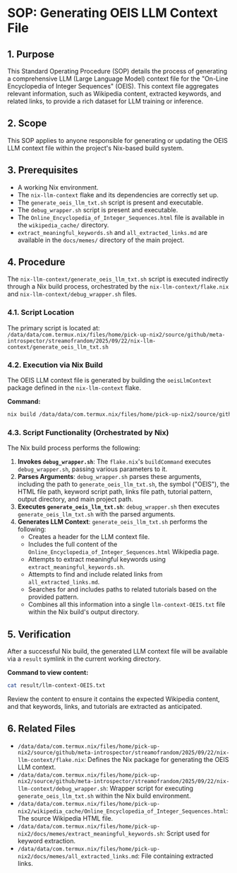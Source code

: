 # SOP: Generating OEIS LLM Context File

## 1. Purpose

This Standard Operating Procedure (SOP) details the process of generating a comprehensive LLM (Large Language Model) context file for the "On-Line Encyclopedia of Integer Sequences" (OEIS). This context file aggregates relevant information, such as Wikipedia content, extracted keywords, and related links, to provide a rich dataset for LLM training or inference.

## 2. Scope

This SOP applies to anyone responsible for generating or updating the OEIS LLM context file within the project's Nix-based build system.

## 3. Prerequisites

-   A working Nix environment.
-   The `nix-llm-context` flake and its dependencies are correctly set up.
-   The `generate_oeis_llm_txt.sh` script is present and executable.
-   The `debug_wrapper.sh` script is present and executable.
-   The `Online_Encyclopedia_of_Integer_Sequences.html` file is available in the `wikipedia_cache/` directory.
-   `extract_meaningful_keywords.sh` and `all_extracted_links.md` are available in the `docs/memes/` directory of the main project.

## 4. Procedure

The `nix-llm-context/generate_oeis_llm_txt.sh` script is executed indirectly through a Nix build process, orchestrated by the `nix-llm-context/flake.nix` and `nix-llm-context/debug_wrapper.sh` files.

### 4.1. Script Location

The primary script is located at: `/data/data/com.termux.nix/files/home/pick-up-nix2/source/github/meta-introspector/streamofrandom/2025/09/22/nix-llm-context/generate_oeis_llm_txt.sh`

### 4.2. Execution via Nix Build

The OEIS LLM context file is generated by building the `oeisLlmContext` package defined in the `nix-llm-context` flake.

**Command:**
```bash
nix build /data/data/com.termux.nix/files/home/pick-up-nix2/source/github/meta-introspector/streamofrandom/2025/09/22/nix-llm-context#oeisLlmContext
```

### 4.3. Script Functionality (Orchestrated by Nix)

The Nix build process performs the following:

1.  **Invokes `debug_wrapper.sh`**: The `flake.nix`'s `buildCommand` executes `debug_wrapper.sh`, passing various parameters to it.
2.  **Parses Arguments**: `debug_wrapper.sh` parses these arguments, including the path to `generate_oeis_llm_txt.sh`, the symbol ("OEIS"), the HTML file path, keyword script path, links file path, tutorial pattern, output directory, and main project path.
3.  **Executes `generate_oeis_llm_txt.sh`**: `debug_wrapper.sh` then executes `generate_oeis_llm_txt.sh` with the parsed arguments.
4.  **Generates LLM Context**: `generate_oeis_llm_txt.sh` performs the following:
    -   Creates a header for the LLM context file.
    -   Includes the full content of the `Online_Encyclopedia_of_Integer_Sequences.html` Wikipedia page.
    -   Attempts to extract meaningful keywords using `extract_meaningful_keywords.sh`.
    -   Attempts to find and include related links from `all_extracted_links.md`.
    -   Searches for and includes paths to related tutorials based on the provided pattern.
    -   Combines all this information into a single `llm-context-OEIS.txt` file within the Nix build's output directory.

## 5. Verification

After a successful Nix build, the generated LLM context file will be available via a `result` symlink in the current working directory.

**Command to view content:**
```bash
cat result/llm-context-OEIS.txt
```

Review the content to ensure it contains the expected Wikipedia content, and that keywords, links, and tutorials are extracted as anticipated.

## 6. Related Files

-   `/data/data/com.termux.nix/files/home/pick-up-nix2/source/github/meta-introspector/streamofrandom/2025/09/22/nix-llm-context/flake.nix`: Defines the Nix package for generating the OEIS LLM context.
-   `/data/data/com.termux.nix/files/home/pick-up-nix2/source/github/meta-introspector/streamofrandom/2025/09/22/nix-llm-context/debug_wrapper.sh`: Wrapper script for executing `generate_oeis_llm_txt.sh` within the Nix build environment.
-   `/data/data/com.termux.nix/files/home/pick-up-nix2/wikipedia_cache/Online_Encyclopedia_of_Integer_Sequences.html`: The source Wikipedia HTML file.
-   `/data/data/com.termux.nix/files/home/pick-up-nix2/docs/memes/extract_meaningful_keywords.sh`: Script used for keyword extraction.
-   `/data/data/com.termux.nix/files/home/pick-up-nix2/docs/memes/all_extracted_links.md`: File containing extracted links.

